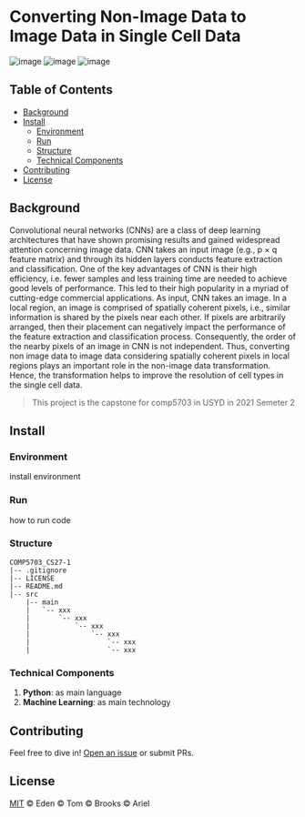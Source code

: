 # Converting Non-Image Data to Image Data in Single Cell Data
![image](https://img.shields.io/badge/Type-Algorithm-important)
![image](https://img.shields.io/badge/Language-Python-blue)
![image](https://img.shields.io/badge/Version-0.0.1-green)


## Table of Contents

- [Background](#background)
- [Install](#install)
    - [Environment](#environment)
    - [Run](#run)
    - [Structure](#structure)
    - [Technical Components](#technical-components)
- [Contributing](#contributing)
- [License](#license)

## Background
Convolutional neural networks (CNNs) are a class of deep learning architectures that have shown promising results and gained widespread attention concerning image data. CNN takes an input image (e.g., p × q feature matrix) and through its hidden layers conducts feature extraction and classification. One of the key advantages of CNN is their high efficiency, i.e. fewer samples and less training time are needed to achieve good levels of performance. This led to their high popularity in a myriad of cutting-edge commercial applications. As input, CNN takes an image. In a local region, an image is comprised of spatially coherent pixels, i.e., similar information is shared by the pixels near each other. If pixels are arbitrarily arranged, then their placement can negatively impact the performance of the feature extraction and classification process. Consequently, the order of the nearby pixels of an image in CNN is not independent. Thus, converting non image data to image data considering spatially coherent pixels in local regions plays an important role in the non-image data transformation. Hence, the transformation helps to improve the resolution of cell types in the single cell data.

> This project is the capstone for comp5703 in USYD in 2021 Semeter 2


## Install
### Environment
install environment
### Run
how to run code

### Structure
```
COMP5703_CS27-1
|-- .gitignore
|-- LICENSE
|-- README.md
|-- src
    |-- main
    |   `-- xxx
    |       `-- xxx
    |           `-- xxx
    |               `-- xxx
    |                   `-- xxx
    |                   `-- xxx
```

### Technical Components
1. __Python__: as main language
2. __Machine Learning__: as main technology


## Contributing

Feel free to dive in! [Open an issue]() or submit PRs.

## License
[MIT](LICENSE) © Eden © Tom © Brooks © Ariel
